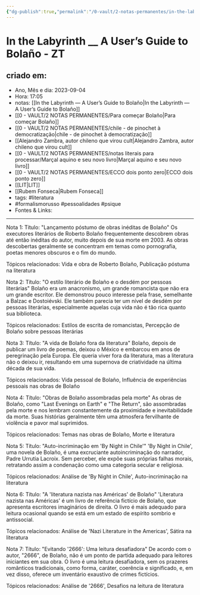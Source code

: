 ```yaml
---
{"dg-publish":true,"permalink":"/0-vault/2-notas-permanentes/in-the-labyrinth-a-user-s-guide-to-bolano-zt/","tags":["permanente","literatura","formalismorusso","pessoalidades","psique"],"dgHomeLink":true,"dgShowLocalGraph":true,"dgShowFileTree":true,"dgEnableSearch":true,"noteIcon":""}
---
```


# In the Labyrinth __  A User’s Guide to Bolaño - ZT

## criado em: 
-  Ano, Mês e dia: 2023-09-04
- Hora: 17:05
- notas: [[In the Labyrinth — A User’s Guide to Bolaño\|In the Labyrinth — A User’s Guide to Bolaño]]
- [[0 - VAULT/2 NOTAS PERMANENTES/Para começar Bolaño\|Para começar Bolaño]]
- [[0 - VAULT/2 NOTAS PERMANENTES/chile - de pinochet à democratização\|chile - de pinochet à democratização]]
- [[Alejandro Zambra, autor chileno que virou cult\|Alejandro Zambra, autor chileno que virou cult]]
- [[0 - VAULT/2 NOTAS PERMANENTES/notas literais para processar/Marçal aquino e seu novo livro\|Marçal aquino e seu novo livro]]
- [[0 - VAULT/2 NOTAS PERMANENTES/ECCO dois ponto zero\|ECCO dois ponto zero]]
- [[LIT\|LIT]]
- [[Rubem Fonseca\|Rubem Fonseca]]
- tags: #literatura 
- #formalismorusso #pessoalidades #psique 
- Fontes & Links: 
---
Nota 1:
Título: "Lançamento póstumo de obras inéditas de Bolaño"
Os executores literários de Roberto Bolaño frequentemente descobrem obras até então inéditas do autor, muito depois de sua morte em 2003. As obras descobertas geralmente se concentram em temas como pornografia, poetas menores obscuros e o fim do mundo.

Tópicos relacionados: Vida e obra de Roberto Bolaño, Publicação póstuma na literatura

Nota 2:
Título: "O estilo literário de Bolaño e o desdém por pessoas literárias"
Bolaño era um anacronismo, um grande romancista que não era um grande escritor. Ele demonstrou pouco interesse pela frase, semelhante a Balzac e Dostoiévski. Ele também parecia ter um nível de desdém por pessoas literárias, especialmente aquelas cuja vida não é tão rica quanto sua biblioteca.

Tópicos relacionados: Estilos de escrita de romancistas, Percepção de Bolaño sobre pessoas literárias

Nota 3:
Título: "A vida de Bolaño fora da literatura"
Bolaño, depois de publicar um livro de poemas, deixou o México e embarcou em anos de peregrinação pela Europa. Ele queria viver fora da literatura, mas a literatura não o deixou ir, resultando em uma supernova de criatividade na última década de sua vida.

Tópicos relacionados: Vida pessoal de Bolaño, Influência de experiências pessoais nas obras de Bolaño

Nota 4:
Título: "Obras de Bolaño assombradas pela morte"
As obras de Bolaño, como "Last Evenings on Earth" e "The Return", são assombradas pela morte e nos lembram constantemente da proximidade e inevitabilidade da morte. Suas histórias geralmente têm uma atmosfera fervilhante de violência e pavor mal suprimidos.

Tópicos relacionados: Temas nas obras de Bolaño, Morte e literatura

Nota 5:
Título: "Auto-incriminação em 'By Night in Chile'"
'By Night in Chile', uma novela de Bolaño, é uma excruciante autoincriminação do narrador, Padre Urrutia Lacroix. Sem perceber, ele expõe suas próprias falhas morais, retratando assim a condenação como uma categoria secular e religiosa.

Tópicos relacionados: Análise de 'By Night in Chile', Auto-incriminação na literatura

Nota 6:
Título: "A 'literatura nazista nas Américas' de Bolaño"
'Literatura nazista nas Américas' é um livro de referência fictício de Bolaño, que apresenta escritores imaginários de direita. O livro é mais adequado para leitura ocasional quando se está em um estado de espírito sombrio e antissocial.

Tópicos relacionados: Análise de 'Nazi Literature in the Americas', Sátira na literatura

Nota 7:
Título: "Evitando '2666': Uma leitura desafiadora"
De acordo com o autor, "2666", de Bolaño, não é um ponto de partida adequado para leitores iniciantes em sua obra. O livro é uma leitura desafiadora, sem os prazeres românticos tradicionais, como forma, caráter, coerência e significado, e, em vez disso, oferece um inventário exaustivo de crimes fictícios.

Tópicos relacionados: Análise de '2666', Desafios na leitura de literatura
